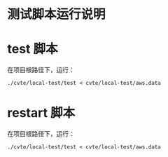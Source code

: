 # 测试脚本运行说明

# test 脚本

在项目根路径下，运行：

```
./cvte/local-test/test < cvte/local-test/aws.data

```

# restart 脚本

在项目根路径下，运行：

```
./cvte/local-test/test < cvte/local-test/aws.data

```